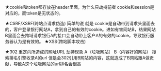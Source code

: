 ★cookie和token都存放在header里面，为什么只劫持前者
    cookie和session是对应的，而token是无状态的。

★CSRF/XSRF(跨站点请求伪造)
    简单的说 就是 cookie是自动带到请求头里面去的，客户登录银行网站A，拿到自己的有效的cookie。进如有害网站B，结果网站B里面会去跨域请求银行A的接口会自动带上客户A的有效的cookie，导致银行服务器认为是有效的。
★XSS(跨站脚本攻击)

★302 重定向所造成的网址URL 劫持现象 
    A（垃圾网站） B（内容好的网站） 搜索排名引擎收录A的url 但是会302引用B网站的内容，这就造成了B网站跟A做贡献，导致A这个垃圾网站的url排名会很高